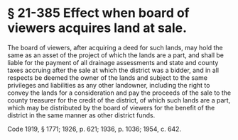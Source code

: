 # § 21-385 Effect when board of viewers acquires land at sale.

<p>The board of viewers, after acquiring a deed for such lands, may hold the same as an asset of the project of which the lands are a part, and shall be liable for the payment of all drainage assessments and state and county taxes accruing after the sale at which the district was a bidder, and in all respects be deemed the owner of the lands and subject to the same privileges and liabilities as any other landowner, including the right to convey the lands for a consideration and pay the proceeds of the sale to the county treasurer for the credit of the district, of which such lands are a part, which may be distributed by the board of viewers for the benefit of the district in the same manner as other district funds.</p><p>Code 1919, § 1771; 1926, p. 621; 1936, p. 1036; 1954, c. 642.</p>